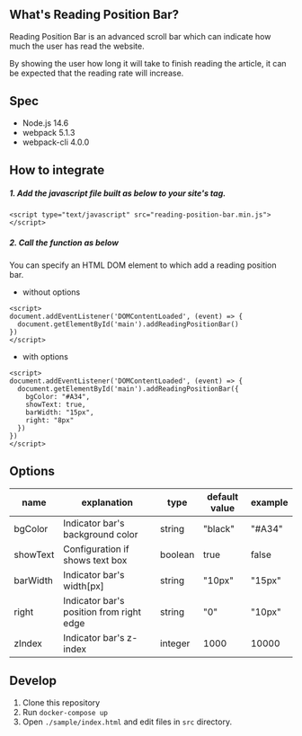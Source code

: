 ## What's Reading Position Bar?

Reading Position Bar is an advanced scroll bar which can indicate how much the user has read the website.  
  
By showing the user how long it will take to finish reading the article, it can be expected that the reading rate will increase.

## Spec
- Node.js 14.6
- webpack 5.1.3
- webpack-cli 4.0.0

## How to integrate
##### 1. Add the javascript file built as below to your site's <head> tag.
```
<script type="text/javascript" src="reading-position-bar.min.js"></script>
```

##### 2. Call the function as below
You can specify an HTML DOM element to which add a reading position bar.

- without options
```
<script>
document.addEventListener('DOMContentLoaded', (event) => {
  document.getElementById('main').addReadingPositionBar()
})
</script>
```

- with options
```
<script>
document.addEventListener('DOMContentLoaded', (event) => {
  document.getElementById('main').addReadingPositionBar({
    bgColor: "#A34",
    showText: true,
    barWidth: "15px",
    right: "8px"
  })
})
</script>
```

## Options
|name|explanation|type|default value|example|
|---|---|---|---|---|
|bgColor|Indicator bar's background color|string|"black"|"#A34"|
|showText|Configuration if shows text box|boolean|true|false|
|barWidth|Indicator bar's width[px]|string|"10px"|"15px"|
|right|Indicator bar's position from right edge|string|"0"|"10px"|
|zIndex|Indicator bar's z-index|integer|1000|10000|

## Develop
1. Clone this repository
2. Run `docker-compose up`
3. Open `./sample/index.html` and edit files in `src` directory.